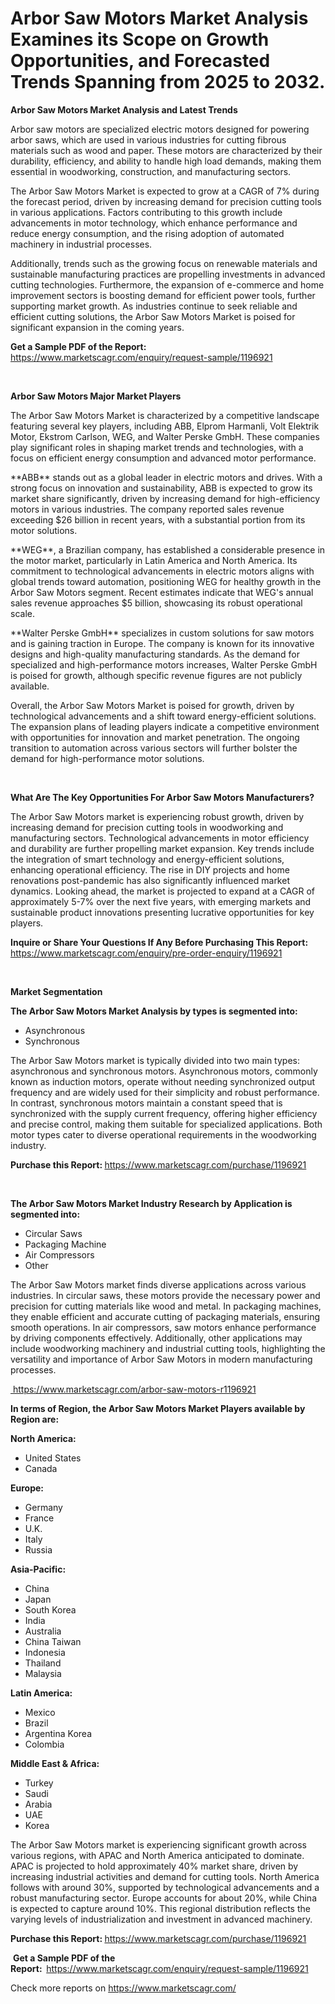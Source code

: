 <p><h1>Arbor Saw Motors Market Analysis Examines its Scope on Growth Opportunities, and Forecasted Trends Spanning from 2025 to 2032.</h1></p><p><strong>Arbor Saw Motors Market Analysis and Latest Trends</strong></p>
<p><p>Arbor saw motors are specialized electric motors designed for powering arbor saws, which are used in various industries for cutting fibrous materials such as wood and paper. These motors are characterized by their durability, efficiency, and ability to handle high load demands, making them essential in woodworking, construction, and manufacturing sectors.</p><p>The Arbor Saw Motors Market is expected to grow at a CAGR of 7% during the forecast period, driven by increasing demand for precision cutting tools in various applications. Factors contributing to this growth include advancements in motor technology, which enhance performance and reduce energy consumption, and the rising adoption of automated machinery in industrial processes.</p><p>Additionally, trends such as the growing focus on renewable materials and sustainable manufacturing practices are propelling investments in advanced cutting technologies. Furthermore, the expansion of e-commerce and home improvement sectors is boosting demand for efficient power tools, further supporting market growth. As industries continue to seek reliable and efficient cutting solutions, the Arbor Saw Motors Market is poised for significant expansion in the coming years.</p></p>
<p><strong>Get a Sample PDF of the Report:&nbsp;</strong> <a href="https://www.marketscagr.com/enquiry/request-sample/1196921?utm_campaign=2198&utm_medium=2&utm_source=Github&utm_content=ia&utm_term=10042025&utm_id=arbor-saw-motors">https://www.marketscagr.com/enquiry/request-sample/1196921</a></p>
<p>&nbsp;</p>
<p><strong>Arbor Saw Motors Major Market Players</strong></p>
<p><p>The Arbor Saw Motors Market is characterized by a competitive landscape featuring several key players, including ABB, Elprom Harmanli, Volt Elektrik Motor, Ekstrom Carlson, WEG, and Walter Perske GmbH. These companies play significant roles in shaping market trends and technologies, with a focus on efficient energy consumption and advanced motor performance.</p><p>**ABB** stands out as a global leader in electric motors and drives. With a strong focus on innovation and sustainability, ABB is expected to grow its market share significantly, driven by increasing demand for high-efficiency motors in various industries. The company reported sales revenue exceeding $26 billion in recent years, with a substantial portion from its motor solutions.</p><p>**WEG**, a Brazilian company, has established a considerable presence in the motor market, particularly in Latin America and North America. Its commitment to technological advancements in electric motors aligns with global trends toward automation, positioning WEG for healthy growth in the Arbor Saw Motors segment. Recent estimates indicate that WEG's annual sales revenue approaches $5 billion, showcasing its robust operational scale.</p><p>**Walter Perske GmbH** specializes in custom solutions for saw motors and is gaining traction in Europe. The company is known for its innovative designs and high-quality manufacturing standards. As the demand for specialized and high-performance motors increases, Walter Perske GmbH is poised for growth, although specific revenue figures are not publicly available.</p><p>Overall, the Arbor Saw Motors Market is poised for growth, driven by technological advancements and a shift toward energy-efficient solutions. The expansion plans of leading players indicate a competitive environment with opportunities for innovation and market penetration. The ongoing transition to automation across various sectors will further bolster the demand for high-performance motor solutions.</p></p>
<p>&nbsp;</p>
<p><strong>What Are The Key Opportunities For Arbor Saw Motors Manufacturers?</strong></p>
<p><p>The Arbor Saw Motors market is experiencing robust growth, driven by increasing demand for precision cutting tools in woodworking and manufacturing sectors. Technological advancements in motor efficiency and durability are further propelling market expansion. Key trends include the integration of smart technology and energy-efficient solutions, enhancing operational efficiency. The rise in DIY projects and home renovations post-pandemic has also significantly influenced market dynamics. Looking ahead, the market is projected to expand at a CAGR of approximately 5-7% over the next five years, with emerging markets and sustainable product innovations presenting lucrative opportunities for key players.</p></p>
<p><strong>Inquire or Share Your Questions If Any Before Purchasing This Report:</strong> <a href="https://www.marketscagr.com/enquiry/pre-order-enquiry/1196921?utm_campaign=2198&utm_medium=2&utm_source=Github&utm_content=ia&utm_term=10042025&utm_id=arbor-saw-motors">https://www.marketscagr.com/enquiry/pre-order-enquiry/1196921</a></p>
<p>&nbsp;</p>
<p><strong>Market Segmentation</strong></p>
<p><strong>The Arbor Saw Motors Market Analysis by types is segmented into:</strong></p>
<p><ul><li>Asynchronous</li><li>Synchronous</li></ul></p>
<p><p>The Arbor Saw Motors market is typically divided into two main types: asynchronous and synchronous motors. Asynchronous motors, commonly known as induction motors, operate without needing synchronized output frequency and are widely used for their simplicity and robust performance. In contrast, synchronous motors maintain a constant speed that is synchronized with the supply current frequency, offering higher efficiency and precise control, making them suitable for specialized applications. Both motor types cater to diverse operational requirements in the woodworking industry.</p></p>
<p><strong>Purchase this Report:&nbsp;</strong><a href="https://www.marketscagr.com/purchase/1196921?utm_campaign=2198&utm_medium=2&utm_source=Github&utm_content=ia&utm_term=10042025&utm_id=arbor-saw-motors">https://www.marketscagr.com/purchase/1196921</a></p>
<p>&nbsp;</p>
<p><strong>The Arbor Saw Motors Market Industry Research by Application is segmented into:</strong></p>
<p><ul><li>Circular Saws</li><li>Packaging Machine</li><li>Air Compressors</li><li>Other</li></ul></p>
<p><p>The Arbor Saw Motors market finds diverse applications across various industries. In circular saws, these motors provide the necessary power and precision for cutting materials like wood and metal. In packaging machines, they enable efficient and accurate cutting of packaging materials, ensuring smooth operations. In air compressors, saw motors enhance performance by driving components effectively. Additionally, other applications may include woodworking machinery and industrial cutting tools, highlighting the versatility and importance of Arbor Saw Motors in modern manufacturing processes.</p></p>
<p><a href="https://www.marketscagr.com/arbor-saw-motors-r1196921?utm_campaign=2198&utm_medium=2&utm_source=Github&utm_content=ia&utm_term=10042025&utm_id=arbor-saw-motors">&nbsp;https://www.marketscagr.com/arbor-saw-motors-r1196921</a></p>
<p><strong>In terms of Region, the Arbor Saw Motors Market Players available by Region are:</strong></p>
<p>
    <p> <strong> North America: </strong>
        <ul>
            <li>United States</li>
            <li>Canada</li>
        </ul>
        </p> 
    <p> <strong> Europe: </strong>
        <ul>
            <li>Germany</li>
            <li>France</li>
            <li>U.K.</li>
            <li>Italy</li>
            <li>Russia</li>
        </ul>
        </p> 
    <p> <strong> Asia-Pacific: </strong>
        <ul>
            <li>China</li>
            <li>Japan</li>
            <li>South Korea</li>
            <li>India</li>
            <li>Australia</li>
            <li>China Taiwan</li>
            <li>Indonesia</li>
            <li>Thailand</li>
            <li>Malaysia</li>
        </ul>
        </p> 
    <p> <strong> Latin America: </strong>
        <ul>
            <li>Mexico</li>
            <li>Brazil</li>
            <li>Argentina Korea</li>
            <li>Colombia</li>
        </ul>
        </p> 
    <p> <strong> Middle East & Africa: </strong>
        <ul>
            <li>Turkey</li>
            <li>Saudi</li>
            <li>Arabia</li>
            <li>UAE</li>
            <li>Korea</li>
        </ul>
    </p>
    </p>
<p><p>The Arbor Saw Motors market is experiencing significant growth across various regions, with APAC and North America anticipated to dominate. APAC is projected to hold approximately 40% market share, driven by increasing industrial activities and demand for cutting tools. North America follows with around 30%, supported by technological advancements and a robust manufacturing sector. Europe accounts for about 20%, while China is expected to capture around 10%. This regional distribution reflects the varying levels of industrialization and investment in advanced machinery.</p></p>
<p><strong>Purchase this Report: </strong><a href="https://www.marketscagr.com/purchase/1196921?utm_campaign=2198&utm_medium=2&utm_source=Github&utm_content=ia&utm_term=10042025&utm_id=arbor-saw-motors">https://www.marketscagr.com/purchase/1196921</a></p>
<p>&nbsp;<strong>Get a Sample PDF of the Report:&nbsp;&nbsp;</strong><a href="https://www.marketscagr.com/enquiry/request-sample/1196921?utm_campaign=2198&utm_medium=2&utm_source=Github&utm_content=ia&utm_term=10042025&utm_id=arbor-saw-motors">https://www.marketscagr.com/enquiry/request-sample/1196921</a></p>
<p><strong></strong></p>
<p>Check more reports on <a href="https://www.marketscagr.com/?utm_campaign=2198&utm_medium=2&utm_source=Github&utm_content=ia&utm_term=10042025&utm_id=arbor-saw-motors">https://www.marketscagr.com/</a></p>